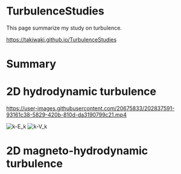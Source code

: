 # TurbulenceStudies
This page summarize my study on turbulence. 

https://takiwaki.github.io/TurbulenceStudies


# Summary

# 2D hydrodynamic turbulence

https://user-images.githubusercontent.com/20675833/202837591-93161c38-5829-420b-810d-da3190799c21.mp4

![k-E_k](https://user-images.githubusercontent.com/20675833/202843901-1f5c51f6-7bf0-43d6-8f4e-30ea8ae5d9ca.png)
![k-V_k](https://user-images.githubusercontent.com/20675833/202843904-e5db78cc-5ffb-4a68-af75-1f97bd21b2dd.png)

# 2D magneto-hydrodynamic turbulence




